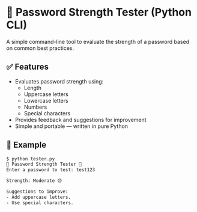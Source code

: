 # 🔐 Password Strength Tester (Python CLI)

A simple command-line tool to evaluate the strength of a password based on common best practices.

## ✅ Features

- Evaluates password strength using:
  - Length
  - Uppercase letters
  - Lowercase letters
  - Numbers
  - Special characters
- Provides feedback and suggestions for improvement
- Simple and portable — written in pure Python

## 🧪 Example

```bash
$ python tester.py
🔐 Password Strength Tester 🔐
Enter a password to test: test123

Strength: Moderate 🟡

Suggestions to improve:
- Add uppercase letters.
- Use special characters.